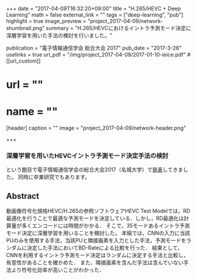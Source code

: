 +++
date = "2017-04-09T16:32:20+09:00"
title = "H.265/HEVC + Deep Learning"
math = false
external_link = ""
tags = ["deep-learning", "pub"]
highlight = true
image_preview = "project_2017-04-09/network-shumbnail.png"
summary = "H.265/HEVCにおけるイントラ予測モード決定に深層学習を用いた手法の検討を行いました。"

publication = "電子情報通信学会 総合大会 2017"
pub_date = "2017-3-26"
uselinks = true
url_pdf = "/img/project_2017-04-09/2017-01-10-ieice.pdf"
#[[url_custom]]
#  url = ""
#  name = ""

[header]
  caption = ""
  image = "project_2017-04-09/network-header.png"

+++

### 深層学習を用いたHEVCイントラ予測モード決定手法の検討

という題目で電子情報通信学会の総合大会2017（名城大学）で[発表](http://www.gakkai-web.net/gakkai/ieice/G_2017/Settings/ab/d_11_056.html)してきました。
同時に卒業研究でもあります。


## Abstract

動画像符号化規格HEVC/H.265の参照ソフトウェアHEVC Test Modelでは，RD最適化を行うことで最適な予測モードを決定している．しかし，RD最適化は計算量が多くエンコードには時間がかかる．
そこで，35モードあるイントラ予測モード決定に深層学習を用いることを検討した。
本稿では，CNNの入力に当該PUのみを使用する手法，当該PUと隣接画素を入力とした手法，予測モードをランダムに決定した手法においてBD-Rateによる比較を行った．
結果として，CNNを利用するイントラ予測モード決定はランダムに決定する手法と比較し，有意性があることを確かめた．
また、隣接画素を含んだ手法は含んでいない手法より符号化効率が高いことがわかった．



